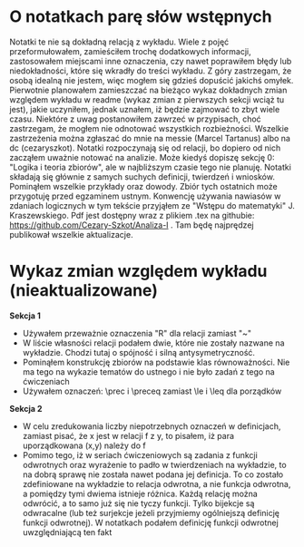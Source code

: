 # O notatkach parę słów wstępnych
Notatki te nie są dokładną relacją z wykładu. Wiele z pojęć przeformułowałem, zamieściłem trochę dodatkowych informacji, zastosowałem miejscami inne oznaczenia, czy nawet poprawiłem błędy lub niedokładności, które się wkradły do treści wykładu. Z góry zastrzegam, że osobą idealną nie jestem, więc mogłem się gdzieś dopuścić jakichś omyłek. Pierwotnie planowałem zamieszczać na bieżąco wykaz dokładnych zmian względem wykładu w readme (wykaz zmian z pierwszych sekcji wciąż tu jest), jakie uczyniłem, jednak uznałem, iż będzie zajmować to zbyt wiele czasu. Niektóre z uwag postanowiłem zawrzeć w przypisach, choć zastrzegam, że mogłem nie odnotować wszystkich rozbieżności. Wszelkie zastrzeżenia można zgłaszać do mnie na messie (Marcel Tartanus) albo na dc (cezaryszkot). 
Notatki rozpoczynają się od relacji, bo dopiero od nich zacząłem uważnie notować na analizie. Może kiedyś dopiszę sekcję 0: "Logika i teoria zbiorów", ale w najbliższym czasie tego nie planuję. Notatki składają się głównie z samych suchych definicji, twierdzeń i wniosków. Pominąłem wszelkie przykłady oraz dowody. Zbiór tych ostatnich może przygotuję przed egzaminem ustnym. Konwencję używania nawiasów w zdaniach logicznych w tym tekście przyjąłem ze "Wstępu do matematyki" J. Kraszewskiego. Pdf jest dostępny wraz z plikiem .tex na githubie: https://github.com/Cezary-Szkot/Analiza-I . Tam będę najprędzej publikował wszelkie aktualizacje.

# Wykaz zmian względem wykładu (nieaktualizowane)
**Sekcja 1**
 - Używałem przeważnie oznaczenia "R" dla relacji zamiast "~"
 - W liście własności relacji podałem dwie, które nie zostały nazwane na wykładzie. Chodzi tutaj o spójność i silną antysymetryczność.
 - Pominąłem konstrukcję zbiorów na podstawie klas równoważności. Nie ma tego na wykazie tematów do ustnego i nie było zadań z tego na ćwiczeniach
 - Używałem oznaczeń: \prec i \preceq zamiast \le i \leq dla porządków

**Sekcja 2**
- W celu zredukowania liczby niepotrzebnych oznaczeń w definicjach, zamiast pisać, że x jest w relacji f z y, to pisałem, iż para uporządkowana (x,y) należy do f
- Pomimo tego, iż w seriach ćwiczeniowych są zadania z funkcji odwrotnych oraz wyrażenie to padło w twierdzeniach na wykładzie, to na dobrą sprawę nie została nawet podana jej definicja. To co zostało zdefiniowane na wykładzie to relacja odwrotna, a nie funkcja odwrotna, a pomiędzy tymi dwiema istnieje różnica. Każdą relację można odwrócić, a to samo już się nie tyczy funkcji. Tylko bijekcje są odwracalne (lub też surjekcje jeżeli przyjmiemy ogólniejszą definicję funkcji odwrotnej). W notatkach podałem definicję funkcji odwrotnej uwzględniającą ten fakt



